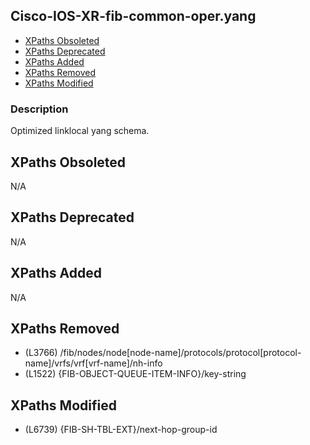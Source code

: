 ## Cisco-IOS-XR-fib-common-oper.yang

- [XPaths Obsoleted](#xpaths-obsoleted)
- [XPaths Deprecated](#xpaths-deprecated)
- [XPaths Added](#xpaths-added)
- [XPaths Removed](#xpaths-removed)
- [XPaths Modified](#xpaths-modified)

### Description

Optimized linklocal yang schema.

## XPaths Obsoleted

N/A

## XPaths Deprecated

N/A

## XPaths Added

N/A

## XPaths Removed

- (L3766)	/fib/nodes/node[node-name]/protocols/protocol[protocol-name]/vrfs/vrf[vrf-name]/nh-info
- (L1522)	{FIB-OBJECT-QUEUE-ITEM-INFO}/key-string

## XPaths Modified

- (L6739)	{FIB-SH-TBL-EXT}/next-hop-group-id

